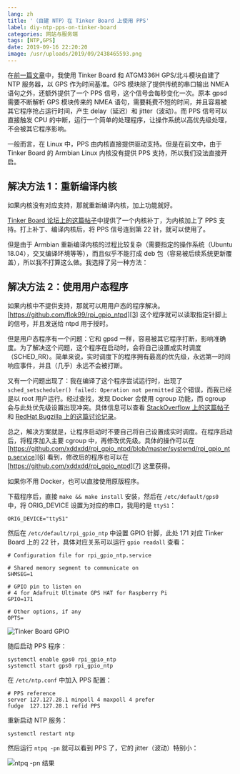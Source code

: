 ```yaml
---
lang: zh
title: '（自建 NTP）在 Tinker Board 上使用 PPS'
label: diy-ntp-pps-on-tinker-board
categories: 网站与服务端
tags: [NTP,GPS]
date: 2019-09-16 22:20:20
image: /usr/uploads/2019/09/2438465593.png
---
```

在[前一篇文章][1]中，我使用 Tinker Board 和 ATGM336H GPS/北斗模块自建了 NTP 服务器，以 GPS 作为时间基准。GPS 模块除了提供传统的串口输出 NMEA 语句之外，还额外提供了一个 PPS 信号，这个信号会每秒变化一次。原本 gpsd 需要不断解析 GPS 模块传来的 NMEA 语句，需要耗费不短的时间，并且容易被其它程序抢占运行时间，产生 delay（延迟）和 jitter（波动）。而 PPS 信号可以直接触发 CPU 的中断，运行一个简单的处理程序，让操作系统以高优先级处理，不会被其它程序影响。

一般而言，在 Linux 中，PPS 由内核直接提供驱动支持。但是在前文中，由于 Tinker Board 的 Armbian Linux 内核没有提供 PPS 支持，所以我们没法直接开启。

解决方法 1：重新编译内核
---------------------

如果内核没有对应支持，那就重新编译内核，加上功能就好。

[Tinker Board 论坛上的这篇帖子][2]中提供了一个内核补丁，为内核加上了 PPS 支持。打上补丁、编译内核后，将 PPS 信号连到第 22 针，就可以使用了。

但是由于 Armbian 重新编译内核的过程比较复杂（需要指定的操作系统（Ubuntu 18.04），交叉编译环境等等），而且似乎不能打成 deb 包（容易被后续系统更新覆盖），所以我不打算这么做。我选择了另一种方法：

解决方法 2：使用用户态程序
----------------------

如果内核中不提供支持，那就可以用用户态的程序解决。[https://github.com/flok99/rpi_gpio_ntpd][3] 这个程序就可以读取指定针脚上的信号，并且发送给 ntpd 用于授时。

但是用户态程序有一个问题：它和 gpsd 一样，容易被其它程序打断，影响准确度。为了解决这个问题，这个程序在启动时，会将自己设置成实时调度（SCHED_RR）。简单来说，实时调度下的程序拥有最高的优先级，永远第一时间响应事件，并且（几乎）永远不会被打断。

又有一个问题出现了：我在编译了这个程序尝试运行时，出现了 `sched_setscheduler() failed: Operation not permitted` 这个错误，而我已经是以 root 用户运行。经过查找，发现 Docker 会使用 cgroup 功能，而 cgroup 会与此处优先级设置出现冲突。具体信息可以查看 [StackOverflow 上的这篇帖子][4] 和 [RedHat Bugzilla 上的这篇讨论记录][5]。

总之，解决方案就是，让程序启动时不要自己将自己设置成实时调度。在程序启动后，将程序加入主要 cgroup 中，再修改优先级。具体的操作可以在 [https://github.com/xddxdd/rpi_gpio_ntpd/blob/master/systemd/rpi_gpio_ntp.service][6] 看到，修改后的程序也可以在 [https://github.com/xddxdd/rpi_gpio_ntpd][7] 这里获得。

如果你不用 Docker，也可以直接使用原版程序。

下载程序后，直接 `make && make install` 安装，然后在 `/etc/default/gps0` 中，将 ORIG_DEVICE 设置为对应的串口，我用的是 `ttyS1`：

    ORIG_DEVICE="ttyS1"

然后在 `/etc/default/rpi_gpio_ntp` 中设置 GPIO 针脚，此处 171 对应 Tinker Board 上的 22 针，具体对应关系可以运行 `gpio readall` 查看：

    # Configuration file for rpi_gpio_ntp.service
    
    # Shared memory segment to communicate on
    SHMSEG=1
    
    # GPIO pin to listen on
    # 4 for Adafruit Ultimate GPS HAT for Raspberry Pi
    GPIO=171
    
    # Other options, if any
    OPTS=

![Tinker Board GPIO][8]

随后启动 PPS 程序：

    systemctl enable gps0 rpi_gpio_ntp
    systemctl start gps0 rpi_gpio_ntp

在 `/etc/ntp.conf` 中加入 PPS 配置：

    # PPS reference
    server 127.127.28.1 minpoll 4 maxpoll 4 prefer
    fudge  127.127.28.1 refid PPS

重新启动 NTP 服务：

    systemctl restart ntp

然后运行 `ntpq -pn` 就可以看到 PPS 了，它的 jitter（波动）特别小：

![ntpq -pn 结果][9]


  [1]: /article/modify-website/diy-gps-based-ntp-server.lantian
  [2]: https://tinkerboarding.co.uk/forum/thread-594.html
  [3]: https://github.com/flok99/rpi_gpio_ntpd
  [4]: https://unix.stackexchange.com/questions/207762/why-sudo-user-can-use-sched-setscheduler-sched-rr-while-root-can-not/511261#511261
  [5]: https://bugzilla.redhat.com/show_bug.cgi?id=1467919
  [6]: https://github.com/xddxdd/rpi_gpio_ntpd/blob/master/systemd/rpi_gpio_ntp.service
  [7]: https://github.com/xddxdd/rpi_gpio_ntpd
  [8]: /usr/uploads/2019/09/901961425.png
  [9]: /usr/uploads/2019/09/2438465593.png